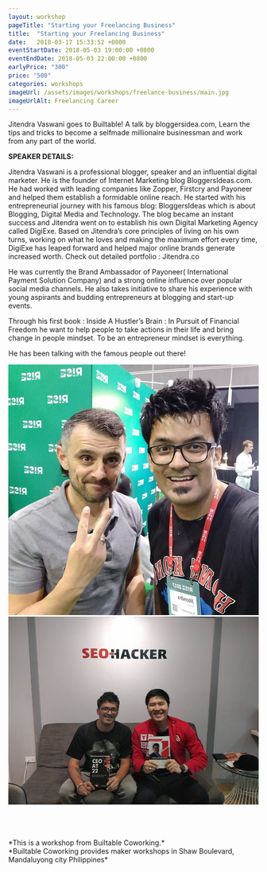 ```yaml
---
layout: workshop
pageTitle: "Starting your Freelancing Business"
title:  "Starting your Freelancing Business"
date:   2018-03-17 15:33:52 +0800
eventStartDate: 2018-05-03 19:00:00 +0800
eventEndDate: 2018-05-03 22:00:00 +0800
earlyPrice: "300"
price: "500"
categories: workshops
imageUrl: /assets/images/workshops/freelance-business/main.jpg
imageUrlAlt: Freelancing Career
---
```



Jitendra Vaswani goes to Builtable! A talk by bloggersidea.com, Learn the tips and tricks to become a selfmade millionaire businessman and work from any part of the world.

**SPEAKER DETAILS:**

Jitendra Vaswani is a professional blogger, speaker and an influential digital marketer. He is the founder of Internet Marketing blog BloggersIdeas.com. He had worked with leading companies like Zopper, Firstcry and Payoneer and helped them establish a formidable online reach. He started with his entrepreneurial journey with his famous blog: BloggersIdeas which is about Blogging, Digital Media and Technology. The blog became an instant success and Jitendra went on to establish his own Digital Marketing Agency called DigiExe. Based on Jitendra’s core principles of living on his own turns, working on what he loves and making the maximum effort every time, DigiExe has leaped forward and helped major online brands generate increased worth. Check out detailed portfolio : Jitendra.co

He was currently the Brand Ambassador of Payoneer( International Payment Solution Company) and a strong online influence over popular social media channels. He also takes initiative to share his experience with young aspirants and budding entrepreneurs at blogging and start-up events.

Through his first book : Inside A Hustler’s Brain : In Pursuit of Financial Freedom he want to help people to take actions in their life and bring change in people mindset. To be an entrepreneur mindset is everything.

He has been talking with the famous people out there!


![gary vaynerchuk](/assets/images/workshops/freelance-business/garyv.jpg "gary vaynerchuk")
![Sean si](/assets/images/workshops/freelance-business/seansi.jpg "Sean si")



<br>
<br>
<br>
*This is a  workshop from Builtable Coworking.*
<br>
*Builtable Coworking provides maker workshops in Shaw Boulevard, Mandaluyong city Philippines* 
